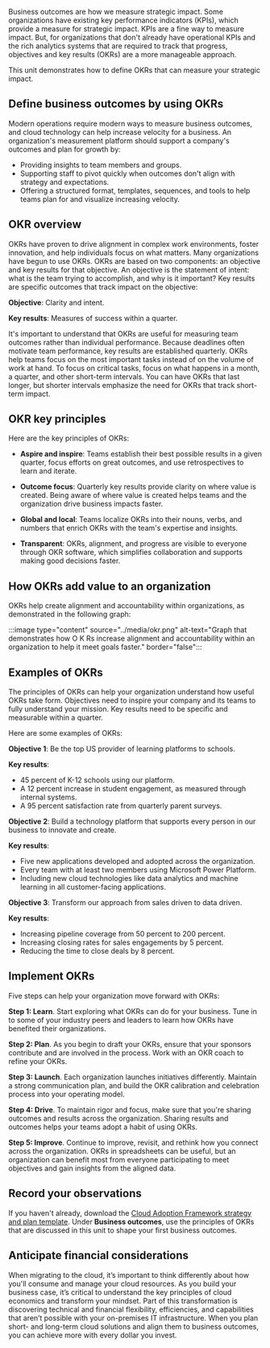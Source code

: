 Business outcomes are how we measure strategic impact. Some organizations have existing key performance indicators (KPIs), which provide a measure for strategic impact. KPIs are a fine way to measure impact. But, for organizations that don't already have operational KPIs and the rich analytics systems that are required to track that progress, objectives and key results (OKRs) are a more manageable approach.

This unit demonstrates how to define OKRs that can measure your strategic impact.

## Define business outcomes by using OKRs

Modern operations require modern ways to measure business outcomes, and cloud technology can help increase velocity for a business. An organization's measurement platform should support a company's outcomes and plan for growth by:

- Providing insights to team members and groups.
- Supporting staff to pivot quickly when outcomes don't align with strategy and expectations.
- Offering a structured format, templates, sequences, and tools to help teams plan for and visualize increasing velocity.

## OKR overview

OKRs have proven to drive alignment in complex work environments, foster innovation, and help individuals focus on what matters. Many organizations have begun to use OKRs. OKRs are based on two components: an objective and key results for that objective. An objective is the statement of intent: what is the team trying to accomplish, and why is it important? Key results are specific outcomes that track impact on the objective:

**Objective**: Clarity and intent.

**Key results**: Measures of success within a quarter.

It's important to understand that OKRs are useful for measuring team outcomes rather than individual performance. Because deadlines often motivate team performance, key results are established quarterly. OKRs help teams focus on the most important tasks instead of on the volume of work at hand. To focus on critical tasks, focus on what happens in a month, a quarter, and other short-term intervals. You can have OKRs that last longer, but shorter intervals emphasize the need for OKRs that track short-term impact.

## OKR key principles

Here are the key principles of OKRs:

- **Aspire and inspire**: Teams establish their best possible results in a given quarter, focus efforts on great outcomes, and use retrospectives to learn and iterate.

- **Outcome focus**: Quarterly key results provide clarity on where value is created. Being aware of where value is created helps teams and the organization drive business impacts faster.

- **Global and local**: Teams localize OKRs into their nouns, verbs, and numbers that enrich OKRs with the team's expertise and insights.

- **Transparent**: OKRs, alignment, and progress are visible to everyone through OKR software, which simplifies collaboration and supports making good decisions faster.

## How OKRs add value to an organization

OKRs help create alignment and accountability within organizations, as demonstrated in the following graph:

:::image type="content" source="../media/okr.png" alt-text="Graph that demonstrates how O K Rs increase alignment and accountability within an organization to help it meet goals faster." border="false":::

## Examples of OKRs

The principles of OKRs can help your organization understand how useful OKRs take form. Objectives need to inspire your company and its teams to fully understand your mission. Key results need to be specific and measurable within a quarter.

Here are some examples of OKRs:

**Objective 1**: Be the top US provider of learning platforms to schools.

**Key results**:

- 45 percent of K-12 schools using our platform.
- A 12 percent increase in student engagement, as measured through internal systems.
- A 95 percent satisfaction rate from quarterly parent surveys.

**Objective 2**: Build a technology platform that supports every person in our business to innovate and create.

**Key results**:

- Five new applications developed and adopted across the organization.
- Every team with at least two members using Microsoft Power Platform.
- Including new cloud technologies like data analytics and machine learning in all customer-facing applications.

**Objective 3**: Transform our approach from sales driven to data driven.

**Key results**:

- Increasing pipeline coverage from 50 percent to 200 percent.
- Increasing closing rates for sales engagements by 5 percent.
- Reducing the time to close deals by 8 percent.

## Implement OKRs

Five steps can help your organization move forward with OKRs:

**Step 1: Learn**. Start exploring what OKRs can do for your business. Tune in to some of your industry peers and leaders to learn how OKRs have benefited their organizations.

**Step 2: Plan**. As you begin to draft your OKRs, ensure that your sponsors contribute and are involved in the process. Work with an OKR coach to refine your OKRs.

**Step 3: Launch**. Each organization launches initiatives differently. Maintain a strong communication plan, and build the OKR calibration and celebration process into your operating model.

**Step 4: Drive**. To maintain rigor and focus, make sure that you're sharing outcomes and results across the organization. Sharing results and outcomes helps your teams adopt a habit of using OKRs.

**Step 5: Improve**. Continue to improve, revisit, and rethink how you connect across the organization. OKRs in spreadsheets can be useful, but an organization can benefit most from everyone participating to meet objectives and gain insights from the aligned data.

## Record your observations

If you haven't already, download the [Cloud Adoption Framework strategy and plan template](https://raw.githubusercontent.com/microsoft/CloudAdoptionFramework/master/plan/cloud-adoption-framework-strategy-and-plan-template.docx?azure-portal=true). Under **Business outcomes**, use the principles of OKRs that are discussed in this unit to shape your first business outcomes.

## Anticipate financial considerations

When migrating to the cloud, it’s important to think differently about how you'll consume and manage your cloud resources. As you build your business case, it’s critical to understand the key principles of cloud economics and transform your mindset. Part of this transformation is discovering technical and financial flexibility, efficiencies, and capabilities that aren’t possible with your on-premises IT infrastructure. When you plan short- and long-term cloud solutions and align them to business outcomes, you can achieve more with every dollar you invest.
